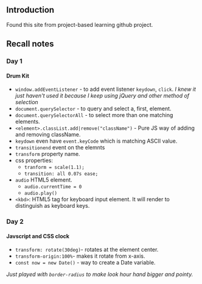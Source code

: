 ## Introduction ##
Found this site from project-based learning github project. 

## Recall notes ##

### Day 1 ###
#### Drum Kit ####
+ `window.addEventListener` - to add event listener `keydown`, `click`. _I knew it just haven't used it because I keep using jQuery and other method of selection_
+ `document.querySelector` - to query and select a, first, element.
+ `document.querySelectorAll` - to select more than one matching elements.
+ `<element>.classList.add|remove("className")` - Pure JS way of adding and removing className.
+ `keydown` even have `event.keyCode` which is matching ASCII value.
+ `transitionend` event on the elemnts
+ `transform` property name.
+ css properties: 
    - `tranform = scale(1.1);`
    - `transition: all 0.07s ease;`
+ `audio` HTML5 element.
    - `audio.currentTime = 0`
    - `audio.play()`
+ `<kbd>`: HTML5 tag for keyboard input element. It will render to distinguish as keyboard keys.

### Day 2 ###
#### Javscript and CSS clock ####
+ `transform: rotate(30deg)`- rotates at the element center.
+ `transform-origin:100%`- makes it rotate from x-axis.
+ `const now = new Date()` - way to create a Date variable.

_Just played with `border-radius` to make look hour hand bigger and pointy._